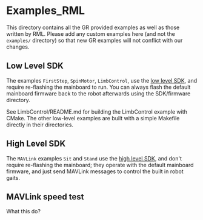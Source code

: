 # Examples_RML

This directory contains all the GR provided examples as well as those written by RML. Please add any custom examples here (and not the `examples/` directory) so that new GR examples will not conflict with our changes.

## Low Level SDK
The examples `FirstStep`, `SpinMotor`, `LimbControl`, use the [low level SDK](http://ghostrobotics.gitlab.io/docs/lowlevel/), and require re-flashing the mainboard to run. You can always flash the default mainboard firmware back to the robot afterwards using the SDK/firmware directory.

See LimbControl/README.md for building the LimbControl example with CMake. The other low-level examples are built with a simple Makefile directly in their directories.

## High Level SDK
The `MAVLink` examples `Sit` and `Stand` use the [high level SDK](http://ghostrobotics.gitlab.io/docs/), and don't require re-flashing the mainboard; they operate with the default mainboard firmware, and just send MAVLink messages to control the built in robot gaits.

## MAVLink speed test
What this do?

